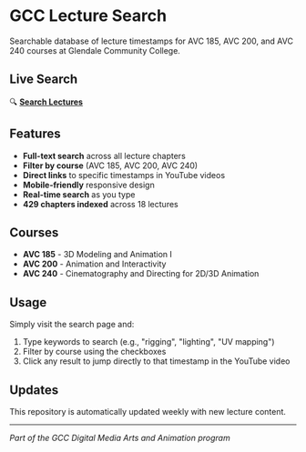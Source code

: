 # GCC Lecture Search

Searchable database of lecture timestamps for AVC 185, AVC 200, and AVC 240 courses at Glendale Community College.

## Live Search

🔍 **[Search Lectures](https://caseyfarina.github.io/classLectureSearch/)**

## Features

- **Full-text search** across all lecture chapters
- **Filter by course** (AVC 185, AVC 200, AVC 240)
- **Direct links** to specific timestamps in YouTube videos
- **Mobile-friendly** responsive design
- **Real-time search** as you type
- **429 chapters indexed** across 18 lectures

## Courses

- **AVC 185** - 3D Modeling and Animation I
- **AVC 200** - Animation and Interactivity
- **AVC 240** - Cinematography and Directing for 2D/3D Animation

## Usage

Simply visit the search page and:
1. Type keywords to search (e.g., "rigging", "lighting", "UV mapping")
2. Filter by course using the checkboxes
3. Click any result to jump directly to that timestamp in the YouTube video

## Updates

This repository is automatically updated weekly with new lecture content.

---

*Part of the GCC Digital Media Arts and Animation program*
